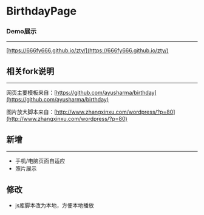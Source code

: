 # BirthdayPage

### Demo展示
---
[https://666fy666.github.io/zty/](https://666fy666.github.io/zty/)

## 相关fork说明
---
网页主要模板来自：[https://github.com/ayusharma/birthday](https://github.com/ayusharma/birthday)

图片放大脚本来自：[http://www.zhangxinxu.com/wordpress/?p=80](http://www.zhangxinxu.com/wordpress/?p=80)

## 新增
---
* 手机/电脑页面自适应
* 照片展示

## 修改
* js库脚本改为本地，方便本地播放

